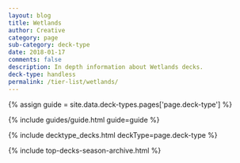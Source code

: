 ```yaml
---
layout: blog
title: Wetlands
author: Creative
category: page
sub-category: deck-type
date: 2018-01-17
comments: false
description: In depth information about Wetlands decks.
deck-type: handless
permalink: /tier-list/wetlands/
---
```


{% assign guide = site.data.deck-types.pages['page.deck-type'] %}

{% include guides/guide.html guide=guide %}

{% include decktype_decks.html deckType=page.deck-type %}

{% include top-decks-season-archive.html %}